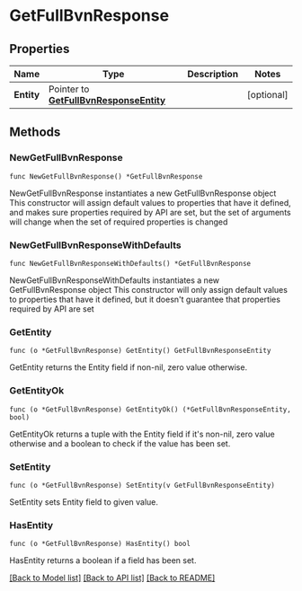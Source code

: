# GetFullBvnResponse

## Properties

Name | Type | Description | Notes
------------ | ------------- | ------------- | -------------
**Entity** | Pointer to [**GetFullBvnResponseEntity**](GetFullBvnResponseEntity.md) |  | [optional] 

## Methods

### NewGetFullBvnResponse

`func NewGetFullBvnResponse() *GetFullBvnResponse`

NewGetFullBvnResponse instantiates a new GetFullBvnResponse object
This constructor will assign default values to properties that have it defined,
and makes sure properties required by API are set, but the set of arguments
will change when the set of required properties is changed

### NewGetFullBvnResponseWithDefaults

`func NewGetFullBvnResponseWithDefaults() *GetFullBvnResponse`

NewGetFullBvnResponseWithDefaults instantiates a new GetFullBvnResponse object
This constructor will only assign default values to properties that have it defined,
but it doesn't guarantee that properties required by API are set

### GetEntity

`func (o *GetFullBvnResponse) GetEntity() GetFullBvnResponseEntity`

GetEntity returns the Entity field if non-nil, zero value otherwise.

### GetEntityOk

`func (o *GetFullBvnResponse) GetEntityOk() (*GetFullBvnResponseEntity, bool)`

GetEntityOk returns a tuple with the Entity field if it's non-nil, zero value otherwise
and a boolean to check if the value has been set.

### SetEntity

`func (o *GetFullBvnResponse) SetEntity(v GetFullBvnResponseEntity)`

SetEntity sets Entity field to given value.

### HasEntity

`func (o *GetFullBvnResponse) HasEntity() bool`

HasEntity returns a boolean if a field has been set.


[[Back to Model list]](../README.md#documentation-for-models) [[Back to API list]](../README.md#documentation-for-api-endpoints) [[Back to README]](../README.md)


